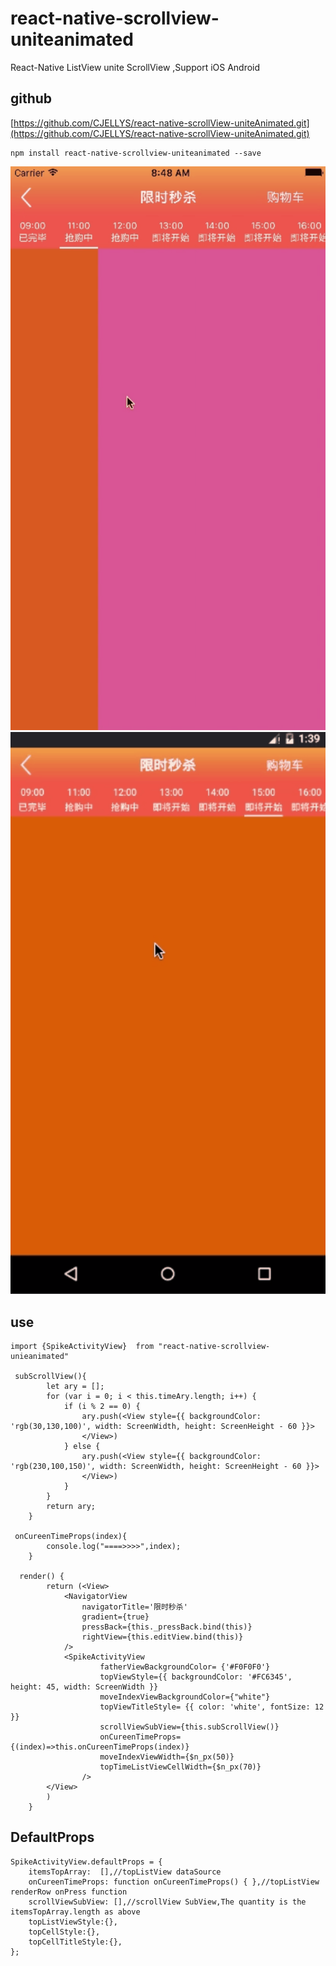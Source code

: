 # react-native-scrollview-uniteanimated
React-Native ListView unite ScrollView ,Support iOS Android

## github
[https://github.com/CJELLYS/react-native-scrollView-uniteAnimated.git](https://github.com/CJELLYS/react-native-scrollView-uniteAnimated.git)

```
npm install react-native-scrollview-uniteanimated --save

```

![image](https://github.com/CJELLYS/image/blob/master/ios.gif?raw=true)
![image](https://github.com/CJELLYS/image/blob/master/android.gif?raw=true)

## use
```
import {SpikeActivityView}  from "react-native-scrollview-unieanimated"
  
 subScrollView(){
        let ary = [];
        for (var i = 0; i < this.timeAry.length; i++) {
            if (i % 2 == 0) {
                ary.push(<View style={{ backgroundColor: 'rgb(30,130,100)', width: ScreenWidth, height: ScreenHeight - 60 }}>
                </View>)
            } else {
                ary.push(<View style={{ backgroundColor: 'rgb(230,100,150)', width: ScreenWidth, height: ScreenHeight - 60 }}>
                </View>)
            }
        }
        return ary;
    }
   
 onCureenTimeProps(index){
        console.log("====>>>>",index);
    }
  
  render() {
        return (<View>
            <NavigatorView
                navigatorTitle='限时秒杀'
                gradient={true}
                pressBack={this._pressBack.bind(this)}
                rightView={this.editView.bind(this)}
            />
            <SpikeActivityView 
                    fatherViewBackgroundColor= {'#F0F0F0'}
                    topViewStyle={{ backgroundColor: '#FC6345', height: 45, width: ScreenWidth }}
                    moveIndexViewBackgroundColor={"white"}
                    topViewTitleStyle= {{ color: 'white', fontSize: 12 }}
                    scrollViewSubView={this.subScrollView()}
                    onCureenTimeProps={(index)=>this.onCureenTimeProps(index)}
                    moveIndexViewWidth={$n_px(50)}
                    topTimeListViewCellWidth={$n_px(70)}
                />
        </View>
        )
    }
```
## DefaultProps
```
SpikeActivityView.defaultProps = {
    itemsTopArray:  [],//topListView dataSource
    onCureenTimeProps: function onCureenTimeProps() { },//topListView renderRow onPress function
    scrollViewSubView: [],//scrollView SubView,The quantity is the itemsTopArray.length as above
    topListViewStyle:{},
    topCellStyle:{},
    topCellTitleStyle:{},
};
```


